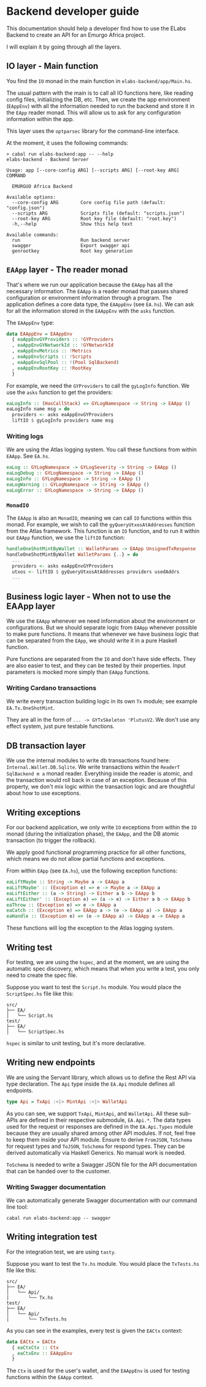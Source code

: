 # Backend developer guide

This documentation should help a developer find how to use the ELabs Backend to create an API for an Emurgo Africa project.

I will explain it by going through all the layers.


## IO layer - Main function
You find the `IO` monad in the main function in `elabs-backend/app/Main.hs`.

The usual pattern with the main is to call all IO functions here, like reading config files, initializing the DB, etc. Then, we create the app environment (`EAppEnv`) with all the information needed to run the backend and store it in the `EApp` reader monad.
This will allow us to ask for any configuration information within the app.

This layer uses the `optparsec` library for the command-line interface.

At the moment, it uses the following commands:

```
> cabal run elabs-backend:app -- --help
elabs-backend - Backend Server

Usage: app [--core-config ARG] [--scripts ARG] [--root-key ARG] COMMAND

  EMURGUO Africa Backend

Available options:
  --core-config ARG        Core config file path (default: "config.json")
  --scripts ARG            Scripts file (default: "scripts.json")
  --root-key ARG           Root key file (default: "root.key")
  -h,--help                Show this help text

Available commands:
  run                      Run backend server
  swagger                  Export swagger api
  genrootkey               Root key generation
```

## `EAApp` layer - The reader monad
That's where we run our application because the `EAApp` has all the necessary information.
The `EAApp` is a reader monad that passes shared configuration or environment information through a program.
The application defines a core data type, the `EAAppEnv` (see `EA.hs`).
We can ask for all the information stored in the `EAAppEnv` with the `asks` function.

The `EAAppEnv` type:
```haskell
data EAAppEnv = EAAppEnv
  { eaAppEnvGYProviders :: !GYProviders
  , eaAppEnvGYNetworkId :: !GYNetworkId
  , eaAppEnvMetrics :: !Metrics
  , eaAppEnvScripts :: !Scripts
  , eaAppEnvSqlPool :: !(Pool SqlBackend)
  , eaAppEnvRootKey :: !RootKey
  }
```

For example, we need the `GYProviders` to call the `gyLogInfo` function. We use the `asks` function to get the providers:

```haskell
eaLogInfo :: (HasCallStack) => GYLogNamespace -> String -> EAApp ()
eaLogInfo name msg = do
  providers <- asks eaAppEnvGYProviders
  liftIO $ gyLogInfo providers name msg
```

### Writing logs

We are using the Atlas logging system. You call these functions from within `EAApp`. See `EA.hs`.

```haskell
eaLog :: GYLogNamespace -> GYLogSeverity -> String -> EAApp ()
eaLogDebug :: GYLogNamespace -> String -> EAApp ()
eaLogInfo :: GYLogNamespace -> String -> EAApp ()
eaLogWarning :: GYLogNamespace -> String -> EAApp ()
eaLogError :: GYLogNamespace -> String -> EAApp ()
```

### `MonadIO`
The `EAApp` is also an `MonadIO`, meaning we can call `IO` functions within this monad. For example, we wish to call the `gyQueryUtxosAtAddresses` function from the Atlas framework.
This function is an `IO` function, and to run it within our `EAApp` function, we use the `liftIO` function:

```haskell
handleOneShotMintByWallet :: WalletParams -> EAApp UnsignedTxResponse
handleOneShotMintByWallet WalletParams {..} = do
  ...
  providers <- asks eaAppEnvGYProviders
  utxos <- liftIO $ gyQueryUtxosAtAddresses providers usedAddrs
  ...
```

## Business logic layer - When not to use the EAApp layer
We use the `EAApp` whenever we need information about the environment or configurations.
But we should separate logic from `EAApp` whenever possible to make pure functions.
It means that whenever we have business logic that can be separated from the `EApp`, we should write it in a pure Haskell function.

Pure functions are separated from the `IO` and don't have side effects. They are also easier to test, and they can be tested by their properties. Input parameters is mocked more simply than `EAApp` functions.

### Writing Cardano transactions
We write every transaction building logic in its own `Tx` module; see example `EA.Tx.OneShotMint`.

They are all in the form of `... -> GYTxSkeleton 'PlutusV2`. We don't use any effect system, just pure testable functions.

## DB transaction layer

We use the internal modules to write db transactions found here: `Internal.Wallet.DB.Sqlite`.
We write transactions within the `ReaderT SqlBackend m a` monad reader. Everything inside the reader is atomic, and the transaction would roll back in case of an exception.
Because of this property, we don't mix logic within the transaction logic and are thoughtful about how to use exceptions.

## Writing exceptions

For our backend application, we only write `IO` exceptions from within the `IO` monad (during the initialization phase), the `EAApp`, and the DB atomic transaction (to trigger the rollback).

We apply good functional programming practice for all other functions, which means we do not allow partial functions and exceptions.

From within `EApp` (see `EA.hs`), use the following exception functions:
```haskell
eaLiftMaybe :: String -> Maybe a -> EAApp a
eaLiftMaybe' :: (Exception e) => e -> Maybe a -> EAApp a
eaLiftEither :: (a -> String) -> Either a b -> EAApp b
eaLiftEither' :: (Exception e) => (a -> e) -> Either a b -> EAApp b
eaThrow :: (Exception e) => e -> EAApp a
eaCatch :: (Exception e) => EAApp a -> (e -> EAApp a) -> EAApp a
eaHandle :: (Exception e) => (e -> EAApp a) -> EAApp a -> EAApp a
```

These functions will log the exception to the Atlas logging system.

## Writing test
For testing, we are using the `hspec`, and at the moment, we are using the automatic spec discovery, which means that when you write a test, you only need to create the spec file.

Suppose you want to test the `Script.hs` module. You would place the `ScriptSpec.hs` file like this:

```
src/
├── EA/
│   └── Script.hs
test/
├── EA/
│   └── ScriptSpec.hs
```

`hspec` is similar to unit testing, but it's more declarative.

## Writing new endpoints

We are using the Servant library, which allows us to define the Rest API via type declaration.
The `Api` type inside the `EA.Api` module defines all endpoints.

```haskell
type Api = TxApi :<|> MintApi :<|> WalletApi
```

As you can see, we support `TxApi`, `MintApi`, and `WalletApi`. All these sub-APIs are defined in their respective submodule, `EA.Api.*`.
The data types used for the request or responses are defined in the `EA.Api.Types` module because they are usually shared among other API modules. If not, feel free to keep them inside your API module. Ensure to derive `FromJSON`, `ToSchema` for request types and `ToJSON`, `ToSchema` for respond types.
They can be derived automatically via Haskell Generics. No manual work is needed.

`ToSchema` is needed to write a Swagger JSON file for the API documentation that can be handed over to the customer.

### Writing Swagger documentation
We can automatically generate Swagger documentation with our command line tool:

```
cabal run elabs-backend:app -- swagger
```

## Writing integration test

For the integration test, we are using `tasty`.

Suppose you want to test the `Tx.hs` module. You would place the `TxTests.hs` file like this:

```
src/
├── EA/
│   └── Api/
|       └── Tx.hs
test/
├── EA/
│   └── Api/
|       └── TxTests.hs
```

As you can see in the examples, every test is given the `EACtx` context:

```haskell
data EACtx = EACtx
  { eaCtxCtx :: Ctx
  , eaCtxEnv :: EAAppEnv
  }
```


The `Ctx` is used for the user's wallet, and the `EAAppEnv` is used for testing functions within the `EAApp` context.